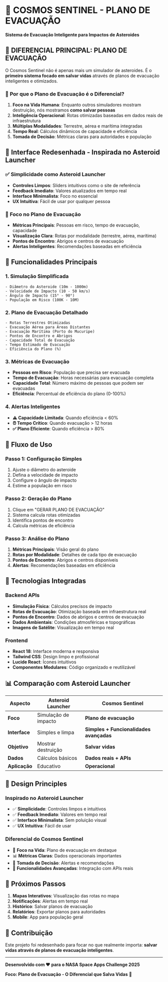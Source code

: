 # 🚀 COSMOS SENTINEL - PLANO DE EVACUAÇÃO

**Sistema de Evacuação Inteligente para Impactos de Asteroides**

## 🎯 **DIFERENCIAL PRINCIPAL: PLANO DE EVACUAÇÃO**

O Cosmos Sentinel não é apenas mais um simulador de asteroides. É o **primeiro sistema focado em salvar vidas** através de planos de evacuação inteligentes e otimizados.

### 🌟 **Por que o Plano de Evacuação é o Diferencial?**

1. **Foco na Vida Humana**: Enquanto outros simuladores mostram destruição, nós mostramos **como salvar pessoas**
2. **Inteligência Operacional**: Rotas otimizadas baseadas em dados reais de infraestrutura
3. **Múltiplas Modalidades**: Terrestre, aérea e marítima integradas
4. **Tempo Real**: Cálculos dinâmicos de capacidade e eficiência
5. **Tomada de Decisão**: Métricas claras para autoridades e população

## 🎨 **Interface Redesenhada - Inspirada no Asteroid Launcher**

### ✅ **Simplicidade como Asteroid Launcher**
- **Controles Limpos**: Sliders intuitivos como o site de referência
- **Feedback Imediato**: Valores atualizados em tempo real
- **Interface Minimalista**: Foco no essencial
- **UX Intuitiva**: Fácil de usar por qualquer pessoa

### 🚨 **Foco no Plano de Evacuação**
- **Métricas Principais**: Pessoas em risco, tempo de evacuação, capacidade
- **Visualização Clara**: Rotas por modalidade (terrestre, aérea, marítima)
- **Pontos de Encontro**: Abrigos e centros de evacuação
- **Alertas Inteligentes**: Recomendações baseadas em eficiência

## 🔧 **Funcionalidades Principais**

### **1. Simulação Simplificada**
```
- Diâmetro do Asteroide (10m - 1000m)
- Velocidade de Impacto (10 - 50 km/s)
- Ângulo de Impacto (15° - 90°)
- População em Risco (100K - 10M)
```

### **2. Plano de Evacuação Detalhado**
```
- Rotas Terrestres Otimizadas
- Evacuação Aérea para Áreas Distantes
- Evacuação Marítima (Porto do Mucuripe)
- Pontos de Encontro e Abrigos
- Capacidade Total de Evacuação
- Tempo Estimado de Evacuação
- Eficiência do Plano (%)
```

### **3. Métricas de Evacuação**
- **Pessoas em Risco**: População que precisa ser evacuada
- **Tempo de Evacuação**: Horas necessárias para evacuação completa
- **Capacidade Total**: Número máximo de pessoas que podem ser evacuadas
- **Eficiência**: Percentual de eficiência do plano (0-100%)

### **4. Alertas Inteligentes**
- **⚠️ Capacidade Limitada**: Quando eficiência < 60%
- **⏰ Tempo Crítico**: Quando evacuação > 12 horas
- **✅ Plano Eficiente**: Quando eficiência > 80%

## 🎯 **Fluxo de Uso**

### **Passo 1: Configuração Simples**
1. Ajuste o diâmetro do asteroide
2. Defina a velocidade de impacto
3. Configure o ângulo de impacto
4. Estime a população em risco

### **Passo 2: Geração do Plano**
1. Clique em "GERAR PLANO DE EVACUAÇÃO"
2. Sistema calcula rotas otimizadas
3. Identifica pontos de encontro
4. Calcula métricas de eficiência

### **Passo 3: Análise do Plano**
1. **Métricas Principais**: Visão geral do plano
2. **Rotas por Modalidade**: Detalhes de cada tipo de evacuação
3. **Pontos de Encontro**: Abrigos e centros disponíveis
4. **Alertas**: Recomendações baseadas em eficiência

## 🚀 **Tecnologias Integradas**

### **Backend APIs**
- **Simulação Física**: Cálculos precisos de impacto
- **Rotas de Evacuação**: Otimização baseada em infraestrutura real
- **Pontos de Encontro**: Dados de abrigos e centros de evacuação
- **Dados Ambientais**: Condições atmosféricas e topográficas
- **Imagens de Satélite**: Visualização em tempo real

### **Frontend**
- **React 18**: Interface moderna e responsiva
- **Tailwind CSS**: Design limpo e profissional
- **Lucide React**: Ícones intuitivos
- **Componentes Modulares**: Código organizado e reutilizável

## 📊 **Comparação com Asteroid Launcher**

| Aspecto | Asteroid Launcher | Cosmos Sentinel |
|---------|------------------|-----------------|
| **Foco** | Simulação de impacto | **Plano de evacuação** |
| **Interface** | Simples e limpa | **Simples + Funcionalidades avançadas** |
| **Objetivo** | Mostrar destruição | **Salvar vidas** |
| **Dados** | Cálculos básicos | **Dados reais + APIs** |
| **Aplicação** | Educativo | **Operacional** |

## 🎨 **Design Principles**

### **Inspirado no Asteroid Launcher**
- ✅ **Simplicidade**: Controles limpos e intuitivos
- ✅ **Feedback Imediato**: Valores em tempo real
- ✅ **Interface Minimalista**: Sem poluição visual
- ✅ **UX Intuitiva**: Fácil de usar

### **Diferencial do Cosmos Sentinel**
- 🚨 **Foco na Vida**: Plano de evacuação em destaque
- 📊 **Métricas Claras**: Dados operacionais importantes
- 🎯 **Tomada de Decisão**: Alertas e recomendações
- 🔧 **Funcionalidades Avançadas**: Integração com APIs reais

## 🌟 **Próximos Passos**

1. **Mapas Interativos**: Visualização das rotas no mapa
2. **Notificações**: Alertas em tempo real
3. **Histórico**: Salvar planos de evacuação
4. **Relatórios**: Exportar planos para autoridades
5. **Mobile**: App para população geral

## 🤝 **Contribuição**

Este projeto foi redesenhado para focar no que realmente importa: **salvar vidas através de planos de evacuação inteligentes**.

---

**Desenvolvido com ❤️ para o NASA Space Apps Challenge 2025**

**Foco: Plano de Evacuação - O Diferencial que Salva Vidas** 🚨
